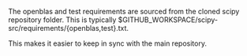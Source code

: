 The openblas and test requirements are sourced from the cloned scipy repository folder.
This is typically $GITHUB_WORKSPACE/scipy-src/requirements/{openblas,test}.txt.

This makes it easier to keep in sync with the main repository.
